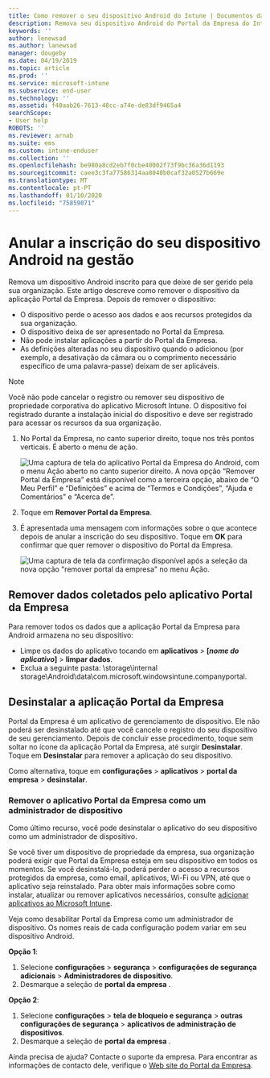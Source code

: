 ```yaml
---
title: Como remover o seu dispositivo Android do Intune | Documentos da Microsoft
description: Remova seu dispositivo Android do Portal da Empresa do Intune
keywords: ''
author: lenewsad
ms.author: lanewsad
manager: dougeby
ms.date: 04/19/2019
ms.topic: article
ms.prod: ''
ms.service: microsoft-intune
ms.subservice: end-user
ms.technology: ''
ms.assetid: f40aab26-7613-48cc-a74e-de83df9465a4
searchScope:
- User help
ROBOTS: ''
ms.reviewer: arnab
ms.suite: ems
ms.custom: intune-enduser
ms.collection: ''
ms.openlocfilehash: be980a8cd2eb7f0cbe40002f73f9bc36a36d1193
ms.sourcegitcommit: caee3c3fa77586314aa8040b0caf32a0527b669e
ms.translationtype: MT
ms.contentlocale: pt-PT
ms.lasthandoff: 01/10/2020
ms.locfileid: "75859071"
---
```

# <a name="unenroll-your-android-device-from-management"></a>Anular a inscrição do seu dispositivo Android na gestão  

Remova um dispositivo Android inscrito para que deixe de ser gerido pela sua organização. Este artigo descreve como remover o dispositivo da aplicação Portal da Empresa. Depois de remover o dispositivo:  

* O dispositivo perde o acesso aos dados e aos recursos protegidos da sua organização.
* O dispositivo deixa de ser apresentado no Portal da Empresa.
* Não pode instalar aplicações a partir do Portal da Empresa.
* As definições alteradas no seu dispositivo quando o adicionou (por exemplo, a desativação da câmara ou o comprimento necessário específico de uma palavra-passe) deixam de ser aplicáveis.  

> [!NOTE]
> Você não pode cancelar o registro ou remover seu dispositivo de propriedade corporativa do aplicativo Microsoft Intune. O dispositivo foi registrado durante a instalação inicial do dispositivo e deve ser registrado para acessar os recursos da sua organização.  

1. No Portal da Empresa, no canto superior direito, toque nos três pontos verticais. É aberto o menu de ação.

   ![Uma captura de tela do aplicativo Portal da Empresa do Android, com o menu Ação aberto no canto superior direito. A nova opção “Remover Portal da Empresa” está disponível como a terceira opção, abaixo de “O Meu Perfil” e “Definições” e acima de “Termos e Condições”, “Ajuda e Comentários” e “Acerca de”.](./media/android_remove_cp_menu_action_after_1705.png)

2. Toque em **Remover Portal da Empresa**.  

3. É apresentada uma mensagem com informações sobre o que acontece depois de anular a inscrição do seu dispositivo. Toque em **OK** para confirmar que quer remover o dispositivo do Portal da Empresa.

   ![Uma captura de tela da confirmação disponível após a seleção da nova opção "remover portal da empresa" no menu Ação.](./media/android_remove_cp_menu_confirmation_after_1705.png)

## <a name="remove-data-collected-by-the-company-portal-app"></a>Remover dados coletados pelo aplicativo Portal da Empresa  

Para remover todos os dados que a aplicação Portal da Empresa para Android armazena no seu dispositivo:

- Limpe os dados do aplicativo tocando em **aplicativos** > **[*nome do aplicativo*]**  > **limpar dados**.
- Exclua a seguinte pasta: \storage\internal storage\Android\data\com.microsoft.windowsintune.companyportal.

## <a name="uninstall-the-company-portal-app"></a>Desinstalar a aplicação Portal da Empresa

Portal da Empresa é um aplicativo de gerenciamento de dispositivo. Ele não poderá ser desinstalado até que você cancele o registro do seu dispositivo de seu gerenciamento. Depois de concluir esse procedimento, toque sem soltar no ícone da aplicação Portal da Empresa, até surgir **Desinstalar**. Toque em **Desinstalar** para remover a aplicação do seu dispositivo.  

Como alternativa, toque em **configurações** > **aplicativos** > **portal da empresa** > **desinstalar**.  

### <a name="remove-the-company-portal-app-as-a-device-administrator"></a>Remover o aplicativo Portal da Empresa como um administrador de dispositivo

Como último recurso, você pode desinstalar o aplicativo do seu dispositivo como um administrador de dispositivo.  

Se você tiver um dispositivo de propriedade da empresa, sua organização poderá exigir que Portal da Empresa esteja em seu dispositivo em todos os momentos. Se você desinstalá-lo, poderá perder o acesso a recursos protegidos da empresa, como email, aplicativos, Wi-Fi ou VPN, até que o aplicativo seja reinstalado. Para obter mais informações sobre como instalar, atualizar ou remover aplicativos necessários, consulte [adicionar aplicativos ao Microsoft Intune](/intune/apps/apps-add#apps-that-are-added-automatically-by-intune).

Veja como desabilitar Portal da Empresa como um administrador de dispositivo. Os nomes reais de cada configuração podem variar em seu dispositivo Android.  

**Opção 1**:  

1. Selecione **configurações** > **segurança** > **configurações de segurança adicionais** > **Administradores de dispositivo**.  
2. Desmarque a seleção de **portal da empresa** .  

**Opção 2**:

1. Selecione **configurações** > **tela de bloqueio e segurança** > **outras configurações de segurança** > **aplicativos de administração de dispositivos**.
2. Desmarque a seleção de **portal da empresa** .

Ainda precisa de ajuda? Contacte o suporte da empresa. Para encontrar as informações de contacto dele, verifique o [Web site do Portal da Empresa](https://go.microsoft.com/fwlink/?linkid=2010980).
